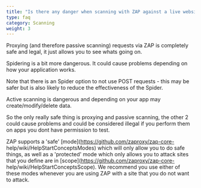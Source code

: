 ```yaml
---
title: "Is there any danger when scanning with ZAP against a live website (e.g. create/delete/update/corrupt data)?"
type: faq
category: Scanning
weight: 3
---
```



Proxying (and therefore passive scanning) requests via ZAP is completely safe
and legal, it just allows you to see whats going on.

Spidering is a bit more dangerous. It could cause problems depending on how
your application works.

Note that there is an Spider option to not use POST requests - this may be
safer but is also likely to reduce the effectiveness of the Spider.

Active scanning is dangerous and depending on your app may
create/modify/delete data.

So the only really safe thing is proxying and passive scanning, the other 2
could cause problems and could be considered illegal if you perform them on
apps you dont have permission to test.

ZAP supports a 'safe' [mode](https://github.com/zaproxy/zap-core-
help/wiki/HelpStartConceptsModes) which will only allow you to do safe things,
as well as a 'protected' mode which only allows you to attack sites that you
define are in [scope](https://github.com/zaproxy/zap-core-
help/wiki/HelpStartConceptsScope). We recommend you use either of these modes
whenever you are using ZAP with a site that you do not want to attack.
